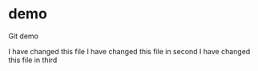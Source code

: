 # demo
Git
demo

I have changed this file
I have changed this file in second
I have changed this file in third